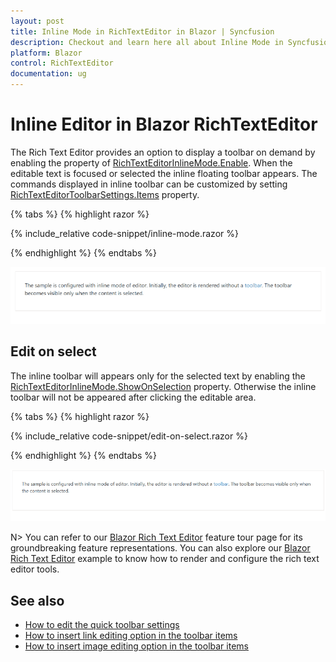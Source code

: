 ```yaml
---
layout: post
title: Inline Mode in RichTextEditor in Blazor | Syncfusion
description: Checkout and learn here all about Inline Mode in Syncfusion Blazor RichTextEditor component and more.
platform: Blazor
control: RichTextEditor
documentation: ug
---
```


# Inline Editor in Blazor RichTextEditor

The Rich Text Editor provides an option to display a toolbar on demand by enabling the property of [RichTextEditorInlineMode.Enable](https://help.syncfusion.com/cr/blazor/Syncfusion.Blazor.RichTextEditor.RichTextEditorInlineMode.html#Syncfusion_Blazor_RichTextEditor_RichTextEditorInlineMode_Enable). When the editable text is focused or selected the inline floating toolbar appears. The commands displayed in inline toolbar can be customized by setting [RichTextEditorToolbarSettings.Items](https://help.syncfusion.com/cr/blazor/Syncfusion.Blazor.RichTextEditor.RichTextEditorToolbarSettings.html#Syncfusion_Blazor_RichTextEditor_RichTextEditorToolbarSettings_Items) property.

{% tabs %}
{% highlight razor %}

{% include_relative code-snippet/inline-mode.razor %}

{% endhighlight %}
{% endtabs %}

![Blazor RichTextEditor enabling inline mode](./images/blazor-richtexteditor-enable-inline.gif)

## Edit on select

The inline toolbar will appears only for the selected text by enabling the [RichTextEditorInlineMode.ShowOnSelection](https://help.syncfusion.com/cr/blazor/Syncfusion.Blazor.RichTextEditor.RichTextEditorInlineMode.html#Syncfusion_Blazor_RichTextEditor_RichTextEditorInlineMode_ShowOnSelection) property. Otherwise the inline toolbar will not be appeared after clicking the editable area.

{% tabs %}
{% highlight razor %}

{% include_relative code-snippet/edit-on-select.razor %}

{% endhighlight %}
{% endtabs %}

![Blazor RichTextEditor enabling selection](./images/blazor-richtexteditor-enable-selection.gif)

N> You can refer to our [Blazor Rich Text Editor](https://www.syncfusion.com/blazor-components/blazor-wysiwyg-rich-text-editor) feature tour page for its groundbreaking feature representations. You can also explore our [Blazor Rich Text Editor](https://blazor.syncfusion.com/demos/rich-text-editor/overview?theme=bootstrap5) example to know how to render and configure the rich text editor tools.

## See also

* [How to edit the quick toolbar settings](./toolbar#quick-inline-toolbar)
* [How to insert link editing option in the toolbar items](./link#insert-link)
* [How to insert image editing option in the toolbar items](./image#upload-options)